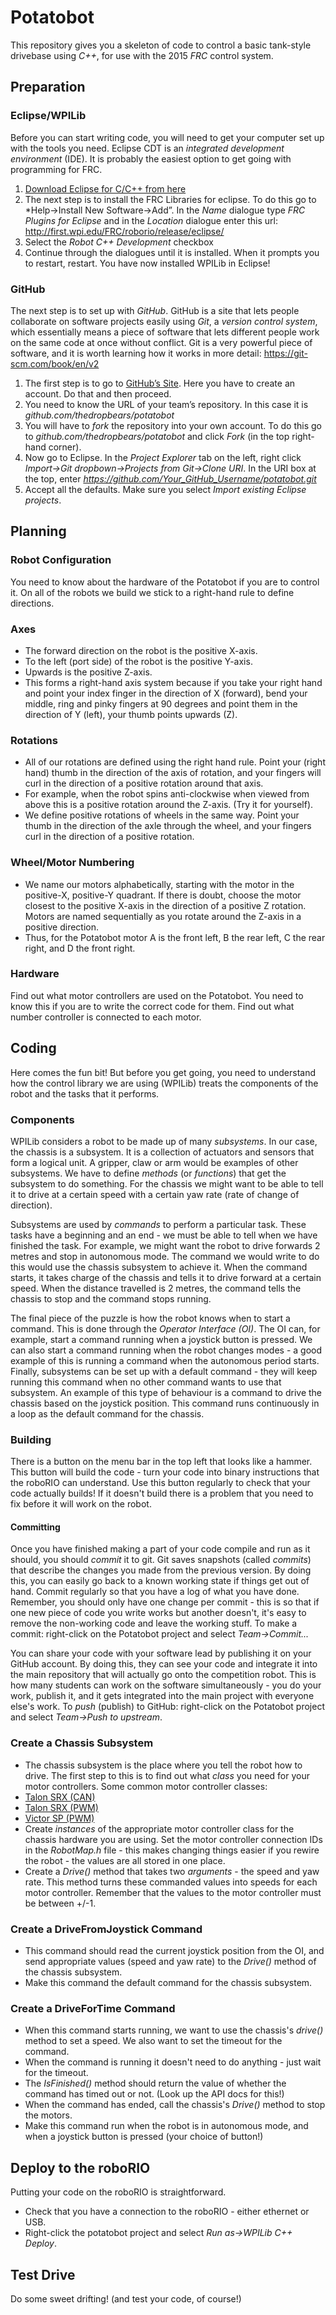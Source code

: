 # Potatobot
This repository gives you a skeleton of code to control a basic tank-style
drivebase using *C++*, for use with the 2015 *FRC* control system.

## Preparation

### Eclipse/WPILib
Before you can start writing code, you will need to get your computer set up
with the tools you need. Eclipse CDT is an *integrated development environment* (IDE). It is probably the easiest option to get going with programming for FRC.

1. [Download Eclipse for C/C++ from here](https://www.eclipse.org/downloads/packages/eclipse-ide-cc-developers/mars1)
2. The next step is to install the FRC Libraries for eclipse. To do this go to *Help->Install New Software->Add”. In the *Name* dialogue type *FRC Plugins for Eclipse* and  in the *Location* dialogue enter this url: http://first.wpi.edu/FRC/roborio/release/eclipse/
3. Select the *Robot C++ Development* checkbox
4. Continue through the dialogues until it is installed. When it prompts you to restart, restart. You have now installed WPILib in Eclipse!

### GitHub
The next step is to set up with *GitHub*. GitHub is a site that lets people collaborate on software projects easily using *Git*, a *version control system*, which essentially means a piece of software that lets different people work on the same code at once without conflict. Git is a very powerful piece of software, and it is worth learning how it works in more detail: https://git-scm.com/book/en/v2

1. The first step is to go to [GitHub’s Site](https://github.com/). Here you have to create an account. Do that and then proceed.
2. You need to know the URL of your team’s repository. In this case it is *github.com/thedropbears/potatobot*
3. You will have to *fork* the repository into your own account. To do this go to *github.com/thedropbears/potatobot* and click *Fork* (in the top right-hand corner).
4. Now go to Eclipse. In the *Project Explorer* tab on the left, right click *Import->Git dropbown->Projects from Git->Clone URI*. In the URI box at the top, enter *https://github.com/Your_GitHub_Username/potatobot.git*
5. Accept all the defaults. Make sure you select *Import existing Eclipse projects*.

## Planning
### Robot Configuration
You need to know about the hardware of the Potatobot if you are to control it.
On all of the robots we build we stick to a right-hand rule to define directions.

### Axes
* The forward direction on the robot is the positive X-axis.
* To the left (port side) of the robot is the positive Y-axis.
* Upwards is the positive Z-axis.
* This forms a right-hand axis system because if you take your right hand and
  point your index finger in the direction of X (forward), bend your middle, ring
  and pinky fingers at 90 degrees and point them in the direction of Y (left),
  your thumb points upwards (Z).

### Rotations
* All of our rotations are defined using the right hand rule. Point your (right
  hand) thumb in the direction of the axis of rotation, and your fingers will
  curl in the direction of a positive rotation around that axis.
* For example, when the robot spins anti-clockwise when viewed from above this is
  a positive rotation around the Z-axis. (Try it for yourself).
* We define positive rotations of wheels in the same way. Point your thumb in the
  direction of the axle through the wheel, and your fingers curl in the direction
  of a positive rotation.

### Wheel/Motor Numbering
* We name our motors alphabetically, starting with the motor in the positive-X,
  positive-Y quadrant. If there is doubt, choose the motor closest to the
  positive X-axis in the direction of a positive Z rotation. Motors are named
  sequentially as you rotate around the Z-axis in a positive direction.
* Thus, for the Potatobot motor A is the front left, B the rear left, C the rear
  right, and D the front right.

### Hardware
Find out what motor controllers are used on the Potatobot. You need to know
this if you are to write the correct code for them. Find out what number
controller is connected to each motor.

## Coding
Here comes the fun bit! But before you get going, you need to understand how
the control library we are using (WPILib) treats the components of the robot
and the tasks that it performs.

### Components
WPILib considers a robot to be made up of many *subsystems*. In our case, the
chassis is a subsystem. It is a collection of actuators and sensors that form a
logical unit. A gripper, claw or arm would be examples of other subsystems.
We have to define *methods* (or *functions*) that get the subsystem to do
something. For the chassis we might want to be able to tell it to drive at a
certain speed with a certain yaw rate (rate of change of direction).

Subsystems are used by *commands* to perform a particular task. These tasks have
a beginning and an end - we must be able to tell when we have finished the
task. For example, we might want the robot to drive forwards 2 metres and stop
in autonomous mode. The command we would write to do this would use the chassis
subsystem to achieve it.
When the command starts, it takes charge of the chassis and tells it to drive
forward at a certain speed. When the distance travelled is 2 metres, the
command tells the chassis to stop and the command stops running.

The final piece of the puzzle is how the robot knows when to start a command.
This is done through the *Operator Interface (OI)*. The OI can, for example,
start a command running when a joystick button is pressed. We can also start a
command running when the robot changes modes - a good example of this is
running a command when the autonomous period starts. Finally, subsystems can be
set up with a default command - they will keep running this command when no
other command wants to use that subsystem. An example of this type of behaviour
is a command to drive the chassis based on the joystick position. This command
runs continuously in a loop as the default command for the chassis.

### Building
There is a button on the menu bar in the top left that looks like a hammer. This button
will build the code - turn your code into binary instructions that the roboRIO can
understand. Use this button regularly to check that your code actually builds!
If it doesn't build there is a problem that you need to fix before it will work on the robot.

#### Committing
Once you have finished making a part of your code compile and run as it should, you should *commit* it
to git. Git saves snapshots (called *commits*) that describe the changes you made from the previous version.
By doing this, you can easily go back to a known working state if things get out of hand.
Commit regularly so that you have a log of what you have done. Remember, you should only have
one change per commit - this is so that if one new piece of code you write works but another doesn't, it's
easy to remove the non-working code and leave the working stuff.
To make a commit: right-click on the Potatobot project and select
*Team->Commit...*

You can share your code with your software lead by publishing it on your GitHub account.
By doing this, they can see your code and integrate it into the main repository that will actually go
onto the competition robot. This is how many students can work on the software simultaneously - you
do your work, publish it, and it gets integrated into the main project with everyone else's work.
To *push* (publish) to GitHub: right-click on the Potatobot project and select
*Team->Push to upstream*.

### Create a Chassis Subsystem
* The chassis subsystem is the place where you tell the robot how to drive. The first step to this is to find out what *class* you need for your motor controllers. 
Some common motor controller classes:
 * [Talon SRX (CAN)](http://first.wpi.edu/FRC/roborio/release/docs/cpp/classCANTalon.html)
 * [Talon SRX (PWM)](http://first.wpi.edu/FRC/roborio/release/docs/cpp/classTalonSRX.html)
 * [Victor SP (PWM)](http://first.wpi.edu/FRC/roborio/release/docs/cpp/classVictorSP.html)
* Create *instances* of the appropriate motor controller class for the chassis hardware you are using.
Set the motor controller connection IDs in the *RobotMap.h* file - this makes changing things easier
if you rewire the robot - the values are all stored in one place.
* Create a *Drive()* method that takes two *arguments* - the speed and yaw rate. This method turns these
commanded values into speeds for each motor controller. Remember that the values to the motor controller
must be between +/-1.

### Create a DriveFromJoystick Command
* This command should read the current joystick position from the OI, and send appropriate
values (speed and yaw rate) to the *Drive()* method of the chassis subsystem.
* Make this command the default command for the chassis subsystem.

### Create a DriveForTime Command
* When this command starts running, we want to use the chassis's *drive()* method to set a speed.
We also want to set the timeout for the command.
* When the command is running it doesn't need to do anything - just wait for the timeout.
* The *IsFinished()* method should return the value of whether the command has timed out or not.
(Look up the API docs for this!) 
* When the command has ended, call the chassis's *Drive()* method to stop the motors.
* Make this command run when the robot is in autonomous mode,
and when a joystick button is pressed (your choice of button!)

## Deploy to the roboRIO
Putting your code on the roboRIO is straightforward.
* Check that you have a connection to the roboRIO - either ethernet or USB.
* Right-click the potatobot project and select *Run as->WPILib C++ Deploy*.

## Test Drive
Do some sweet drifting! (and test your code, of course!)